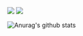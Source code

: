 <img src="https://capsule-render.vercel.app/api?type=waving&color=BDBDC8&height=150&section=header" />
<img src="https://capsule-render.vercel.app/api?type=waving&color=BDBDC8&height=150&section=footer" />

![Anurag's github stats](https://github-readme-stats.vercel.app/api?username=lsg1024&show_icons=true&theme=tokyonight)
